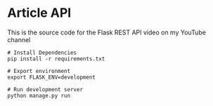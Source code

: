 # Article API
This is the source code for the Flask REST API video on my YouTube channel
```
# Install Dependencies
pip install -r requirements.txt

# Export environment
export FLASK_ENV=development

# Run development server
python manage.py run
```